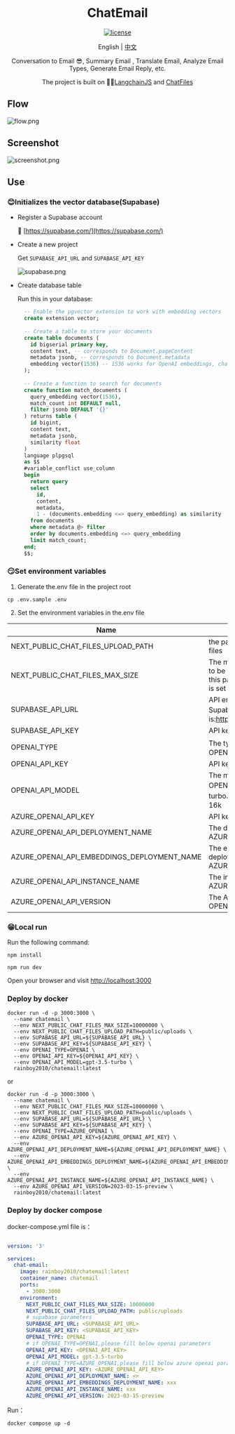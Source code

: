<div align="center">
  
<h1 align="center">ChatEmail</h1>

[![license](https://img.shields.io/github/license/modelscope/modelscope.svg)](./LICENSE)

English | [中文](./README.md)

Conversation to Email 😎, Summary Email , Translate Email, Analyze Email Types, Generate Email Reply, etc.

The project is built on 🦜️🔗[LangchainJS](https://github.com/hwchase17/langchainjs) and [ChatFiles](https://github.com/guangzhengli/ChatFiles)

</div>

## Flow
![flow.png](./doc/flow.png)

## Screenshot
![screenshot.png](./doc/screenshot.png)

## Use

### 😊Initializes the vector database(Supabase)
- Register a Supabase account
  
  🔗 [https://supabase.com/](https://supabase.com/)
  
- Create a new project
  
  Get `SUPABASE_API_URL` and `SUPABASE_API_KEY`
  
  ![supabase.png](./doc/supabase.png)

- Create database table

  Run this in your database:
  
  ```sql
    -- Enable the pgvector extension to work with embedding vectors
    create extension vector;
    
    -- Create a table to store your documents
    create table documents (
      id bigserial primary key,
      content text, -- corresponds to Document.pageContent
      metadata jsonb, -- corresponds to Document.metadata
      embedding vector(1536) -- 1536 works for OpenAI embeddings, change if needed
    );
    
    -- Create a function to search for documents
    create function match_documents (
      query_embedding vector(1536),
      match_count int DEFAULT null,
      filter jsonb DEFAULT '{}'
    ) returns table (
      id bigint,
      content text,
      metadata jsonb,
      similarity float
    )
    language plpgsql
    as $$
    #variable_conflict use_column
    begin
      return query
      select
        id,
        content,
        metadata,
        1 - (documents.embedding <=> query_embedding) as similarity
      from documents
      where metadata @> filter
      order by documents.embedding <=> query_embedding
      limit match_count;
    end;
    $$;
    ```

### 😏Set environment variables
1. Generate the.env file in the project root
  ```shell
  cp .env.sample .env
  ```
2. Set the environment variables in the.env file

| Name                     | Description                                                                                                               | Default value                           |
|------------------------|------------------------------------------------------------------------------------------------------------------|-------------------------------|
| NEXT_PUBLIC_CHAT_FILES_UPLOAD_PATH     | the path for store uploaded files                              | public/uploads                             |
| NEXT_PUBLIC_CHAT_FILES_MAX_SIZE  | The maximum size of file to be uploaded, in bytes. If this parameter is not set or is set to 0, there is no limit                            | 0 |
| SUPABASE_API_URL | API endpoint for Supabase，format is:https://xxxx.supabase.co                                          |          |
| SUPABASE_API_KEY | API key for Supabase ||
| OPENAI_TYPE | The type for OPENAI，OPENAI or AZURE_OPENAI        |OPENAI|
| OPENAI_API_KEY | API key for OPENAI       ||
| OPENAI_API_MODEL | The model name for OPENAI，such gpt-3.5-turbo、gpt-3.5-turbo-16k       |gpt-3.5-turbo|
| AZURE_OPENAI_API_KEY | API key for AZURE OPENAI        ||
| AZURE_OPENAI_API_DEPLOYMENT_NAME | The deployment name for AZURE OPENAI       ||
| AZURE_OPENAI_API_EMBEDDINGS_DEPLOYMENT_NAME | The embedded model deployment name for AZURE OPENAI ||
| AZURE_OPENAI_API_INSTANCE_NAME | The instance name for AZURE OPENAI  ||
| AZURE_OPENAI_API_VERSION | The API version for AZURE OPENAI|2023-03-15-preview|
   
### 😁Local run

Run the following command:

```shell
npm install

npm run dev
```
Open your browser and visit [http://localhost:3000](http://localhost:300)

### Deploy by docker 

```shell
docker run -d -p 3000:3000 \
  --name chatemail \
  --env NEXT_PUBLIC_CHAT_FILES_MAX_SIZE=10000000 \
  --env NEXT_PUBLIC_CHAT_FILES_UPLOAD_PATH=public/uploads \
  --env SUPABASE_API_URL=${SUPABASE_API_URL} \
  --env SUPABASE_API_KEY=${SUPABASE_API_KEY} \
  --env OPENAI_TYPE=OPENAI \
  --env OPENAI_API_KEY=${OPENAI_API_KEY} \
  --env OPENAI_API_MODEL=gpt-3.5-turbo \
  rainboy2010/chatemail:latest
```

or

```shell
docker run -d -p 3000:3000 \
  --name chatemail \
  --env NEXT_PUBLIC_CHAT_FILES_MAX_SIZE=10000000 \
  --env NEXT_PUBLIC_CHAT_FILES_UPLOAD_PATH=public/uploads \
  --env SUPABASE_API_URL=${SUPABASE_API_URL} \
  --env SUPABASE_API_KEY=${SUPABASE_API_KEY} \
  --env OPENAI_TYPE=AZURE_OPENAI \
  --env AZURE_OPENAI_API_KEY=${AZURE_OPENAI_API_KEY} \
  --env AZURE_OPENAI_API_DEPLOYMENT_NAME=${AZURE_OPENAI_API_DEPLOYMENT_NAME} \
  --env AZURE_OPENAI_API_EMBEDDINGS_DEPLOYMENT_NAME=${AZURE_OPENAI_API_EMBEDDINGS_DEPLOYMENT_NAME} \
  --env AZURE_OPENAI_API_INSTANCE_NAME=${AZURE_OPENAI_API_INSTANCE_NAME} \
  --env AZURE_OPENAI_API_VERSION=2023-03-15-preview \
  rainboy2010/chatemail:latest
```
### Deploy by docker compose

docker-compose.yml file is：

```yaml

version: '3'

services:
  chat-email:
    image: rainboy2010/chatemail:latest
    container_name: chatemail
    ports:
      - 3000:3000
    environment:
      NEXT_PUBLIC_CHAT_FILES_MAX_SIZE: 10000000
      NEXT_PUBLIC_CHAT_FILES_UPLOAD_PATH: public/uploads
      # supabase parameters
      SUPABASE_API_URL: <SUPABASE_API_URL>
      SUPABASE_API_KEY: <SUPABASE_API_KEY>
      OPENAI_TYPE: OPENAI
      # if OPENAI_TYPE=OPENAI,please fill below openai parameters
      OPENAI_API_KEY: <OPENAI_API_KEY>
      OPENAI_API_MODEL: gpt-3.5-turbo
      # if OPENAI_TYPE=AZURE_OPENAI,please fill below azure openai parameters
      AZURE_OPENAI_API_KEY: <AZURE_OPENAI_API_KEY>
      AZURE_OPENAI_API_DEPLOYMENT_NAME: <>
      AZURE_OPENAI_API_EMBEDDINGS_DEPLOYMENT_NAME: xxx
      AZURE_OPENAI_API_INSTANCE_NAME: xxx
      AZURE_OPENAI_API_VERSION: 2023-03-15-preview
```

Run：

```shell
docker compose up -d
```

